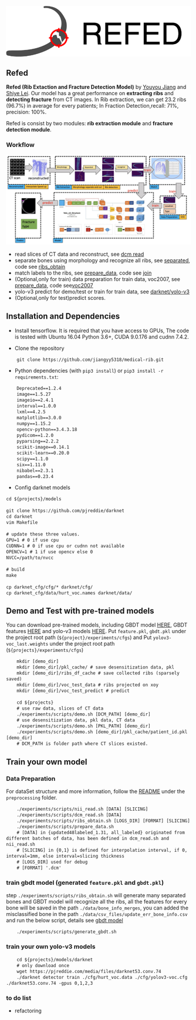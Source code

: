 
![REFED_logo](.github/logo_refed_side_white.jpg)

## Refed

**Refed (Rib Extaction and Fracture Detection Model)** by [Youyou Jiang](jiangyy5318@gmail.com) and [Shiye Lei](leishiye@gmail.com). Our model has a great performance on **extracting ribs** and **detecting fracture** from CT images.
In Rib extraction, we can get 23.2 ribs (96.7%) in average for every patients; In Fraction Detection,recall: 71%, precision: 100%.

Refed is consist by two modules: **rib extraction module** and **fracture detection module**.

### Workflow

![workflow](.github/tech_route.jpeg)

+ read slices of CT data and reconstruct, see [dcm read](preprocessing/separated)
+ separate bones using morphology and recognize all ribs, see [separated](preprocessing/separated), code see [ribs_obtain](preprocessing/separated/ribs_obtain)
+ match labels to the ribs, see [prepare_data](preprocessing/prepare_data), code see [join](preprocessing/prepare_data/join_xls_nii_rib.py)
+ (Optional,only for train) data preparation for train data, voc2007, see [prepare_data](preprocessing/prepare_data), code see[voc2007](preprocessing/prepare_data/voc2007/write_xml_and_pic_voc2007.py)
+ yolo-v3 predict for demo/test or train for train data, see [darknet/yolo-v3](models/README.md)
+ (Optional,only for test)predict scores.

## Installation and Dependencies

+ Install tensorflow. It is required that you have access to GPUs, The code is tested with Ubuntu 16.04
Python 3.6+, CUDA 9.0.176 and cudnn 7.4.2.

+ Clone the repository
```shell
    git clone https://github.com/jiangyy5318/medical-rib.git
```

+ Python dependencies (with `pip3 install`) or  `pip3 install -r requirements.txt`:
```
    Deprecated==1.2.4
    image==1.5.27
    imageio==2.4.1
    interval==1.0.0
    lxml==4.2.5
    matplotlib==3.0.0
    numpy==1.15.2
    opencv-python==3.4.3.18
    pydicom==1.2.0
    pyparsing==2.2.2
    scikit-image==0.14.1
    scikit-learn==0.20.0
    scipy==1.1.0
    six==1.11.0
    nibabel==2.3.1
    pandas==0.23.4
```

+ Config darknet models

```
cd ${projects}/models

git clone https://github.com/pjreddie/darknet
cd darknet
vim Makefile

# update these three values.
GPU=1 # 0 if use cpu
CUDNN=1 # 0 if use cpu or cudnn not available
OPENCV=1 # 1 if use opencv else 0
NVCC=/path/to/nvcc

# build
make

cp darknet_cfg/cfg/* darknet/cfg/
cp darknet_cfg/data/hurt_voc.names darknet/data/
```


## Demo and Test with pre-trained models

You can download pre-trained models, including GBDT model [HERE](https://drive.google.com/open?id=1_-dP4Y6wYDC5lqQ4uaIcXrAM-AHT_xd7), 
GBDT features [HERE](https://drive.google.com/open?id=1R8OkfLWniBhjFkAAYDlTWYwavt4dYaiB) and yolo-v3 models [HERE](https://drive.google.com/open?id=1E6OMPPBoIje3YZszMEypKb2v6APsqaF8). Put `feature.pkl`, `gbdt.pkl` under the project root path (`${project}/experiments/cfgs`) and 
Put `yolov3-voc_last.weights` under the project root path (`${projects}/experiments/cfgs`) 

```shell
    mkdir [demo_dir]
    mkdir [demo_dir]/pkl_cache/ # save desensitization data, pkl
    mkdir [demo_dir]/ribs_df_cache # save collected ribs (sparsely saved)
    mkdir [demo_dir]/voc_test_data # ribs projected on xoy 
    mkdir [demo_dir]/voc_test_predict # predict
     
    cd ${projects}
    # use raw data, slices of CT data
    ./experiments/scripts/demo.sh [DCM_PATH] [demo_dir]
    # use desensitization data, pkl data, CT data
    ./experiments/scripts/demo.sh [PKL_PATH] [demo_dir]
    ./experiments/scripts/demo.sh [demo_dir]/pkl_cache/patient_id.pkl [demo_dir]
    # DCM_PATH is folder path where CT slices existed.
```

## Train your own model

### Data Preparation

For dataSet structure and more information, follow the [README](preprocessing/README.md) under the `preprocessing` folder.

```shell
    ./experiments/scripts/nii_read.sh [DATA] [SLICING]
    ./experiments/scripts/dcm_read.sh [DATA]
    ./experiments/scripts/ribs_obtain.sh [LOGS_DIR] [FORMAT] [SLICING]
    ./experiments/scripts/prepare_data.sh
    # [DATA] in {updated48labeled_1.31, all_labeled} originated from different batches of data, has been defined in dcm_read.sh and nii_read.sh
    # [SLICING] in {0,1} is defined for interpolation interval, if 0, interval=1mm, else interval=slicing thickness 
    # [LOGS_DIR] used for debug
    # [FORMAT] '.dcm'
```

### train gbdt model (generated `feature.pkl` and `gbdt.pkl`)

step `./experiments/scripts/ribs_obtain.sh` will generate many separated bones and GBDT model will recognize all the ribs,
all the features for every bone will be saved in the path `./data/bone_info_merges`, you can added the misclassified bone in the
path `./data/csv_files/update_err_bone_info.csv` and run the below script, details see [gbdt model](preprocessing/rib_recognition)

```shell
    ./experiments/scripts/generate_gbdt.sh
```

### train your own yolo-v3 models

```shell
    cd ${projects}/models/darknet
    # only download once
    wget https://pjreddie.com/media/files/darknet53.conv.74
    ./darknet detector train ./cfg/hurt_voc.data ./cfg/yolov3-voc.cfg ./darknet53.conv.74 -gpus 0,1,2,3
```

### to do list
- refactoring
